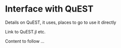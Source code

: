 # Interface with QuEST

Details on QuEST, it uses, places to go to use it directly


Link to QuEST.jl etc.

Content to follow ...
